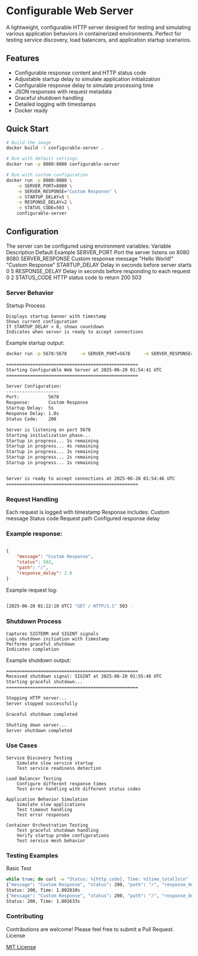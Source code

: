 # Configurable Web Server

A lightweight, configurable HTTP server designed for testing and simulating various application behaviors in containerized environments. Perfect for testing service discovery, load balancers, and application startup scenarios.

## Features

- Configurable response content and HTTP status code
- Adjustable startup delay to simulate application initialization
- Configurable response delay to simulate processing time
- JSON responses with request metadata
- Graceful shutdown handling
- Detailed logging with timestamps
- Docker ready

## Quick Start

```bash
# Build the image
docker build -t configurable-server .

# Run with default settings
docker run -p 8080:8080 configurable-server

# Run with custom configuration
docker run -p 8080:8080 \
    -e SERVER_PORT=8080 \
    -e SERVER_RESPONSE="Custom Response" \
    -e STARTUP_DELAY=5 \
    -e RESPONSE_DELAY=2 \
    -e STATUS_CODE=503 \
    configurable-server
```

## Configuration

The server can be configured using environment variables:
Variable 	        Description 	                                Default 	        Example
SERVER_PORT 	    Port the server listens on 	                    8080 	            8080
SERVER_RESPONSE 	Custom response message 	                    "Hello World!" 	    "Custom Response"
STARTUP_DELAY 	    Delay in seconds before server starts 	            0 	             5
RESPONSE_DELAY 	    Delay in seconds before responding to each request 	0 	2
STATUS_CODE 	    HTTP status code to return 	                        200 	503


### Server Behavior
Startup Process

    Displays startup banner with timestamp
    Shows current configuration
    If STARTUP_DELAY > 0, shows countdown
    Indicates when server is ready to accept connections

Example startup output:
```bash
docker run -p 5678:5678     -e SERVER_PORT=5678     -e SERVER_RESPONSE="Custom Response"     -e STARTUP_DELAY=5     -e RESPONSE_DELAY=1     -e STATUS_CODE=200     configurable-server

==================================================
Starting Configurable Web Server at 2025-06-20 01:54:41 UTC
==================================================

Server Configuration:
--------------------
Port:           5678
Response:       Custom Response
Startup Delay:  5s
Response Delay: 1.0s
Status Code:    200

Server is listening on port 5678
Starting initialization phase...
Startup in progress... 5s remaining
Startup in progress... 4s remaining
Startup in progress... 3s remaining
Startup in progress... 2s remaining
Startup in progress... 1s remaining


Server is ready to accept connections at 2025-06-20 01:54:46 UTC
==================================================
```

### Request Handling

Each request is logged with timestamp
    Response includes:
        Custom message
        Status code
        Request path
        Configured response delay

### Example response:
```json

{
    "message": "Custom Response",
    "status": 503,
    "path": "/",
    "response_delay": 2.0
}
```

Example request log:
```bash
    
[2025-06-20 01:22:10 UTC] "GET / HTTP/1.1" 503 -
```

### Shutdown Process

    Captures SIGTERM and SIGINT signals
    Logs shutdown initiation with timestamp
    Performs graceful shutdown
    Indicates completion

Example shutdown output:
```bash
==================================================
Received shutdown signal: SIGINT at 2025-06-20 01:55:48 UTC
Starting graceful shutdown...
==================================================

Stopping HTTP server...
Server stopped successfully

Graceful shutdown completed

Shutting down server...
Server shutdown completed
```

### Use Cases

    Service Discovery Testing
        Simulate slow service startup
        Test service readiness detection

    Load Balancer Testing
        Configure different response times
        Test error handling with different status codes

    Application Behavior Simulation
        Simulate slow applications
        Test timeout handling
        Test error responses

    Container Orchestration Testing
        Test graceful shutdown handling
        Verify startup probe configurations
        Test service mesh behavior

### Testing Examples
Basic Test
```bash
while true; do curl -w "Status: %{http_code}, Time: %{time_total}s\n" -s localhost:5678; sleep 1; done
{"message": "Custom Response", "status": 200, "path": "/", "response_delay": 1.0}
Status: 200, Time: 1.002810s
{"message": "Custom Response", "status": 200, "path": "/", "response_delay": 1.0}
Status: 200, Time: 1.002633s
```

### Contributing

Contributions are welcome! Please feel free to submit a Pull Request.
License

[MIT License](https://console.harmony.a2z.com/LICENSE)
